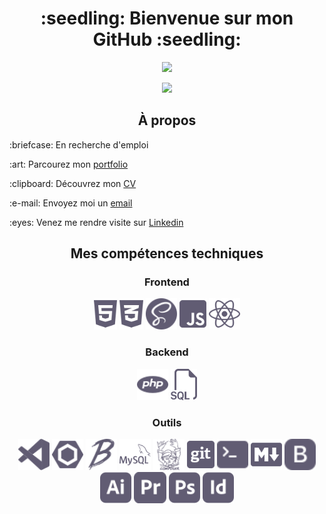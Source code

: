 <h1 align="center">:seedling: Bienvenue sur mon GitHub :seedling:</h1>

<p align="center">
    <a href="https://git.io/streak-stats">
      <img src="https://streak-stats.demolab.com?user=AlineMASSON&hide_border=true&locale=fr&date_format=j%20M%5B%20Y%5D&background=615C73&stroke=D2C9EC&ring=D2C9EC&fire=D2C9EC&currStreakNum=D2C9EC&sideNums=D2C9EC&currStreakLabel=D2C9EC&sideLabels=D2C9EC&dates=D2C9EC" />
    </a>
</p>

<p align="center">
    <a align="center href="https://github.com/anuraghazra/github-readme-stats">
      <img src="https://github-readme-stats.vercel.app/api/top-langs/?username=AlineMASSON&layout=compact&locale=fr&bg_color=615C73&title_color=D2C9EC&text_color=D2C9EC&icon_color=D2C9EC&hide_border=true" />
    </a>
</p>

<h2 align="center">À propos</h2>

<p>:briefcase: En recherche d'emploi</p>
<p>:art: Parcourez mon 
    <a href="https://alinemasson.github.io/portfolio/", alt="alinemasson.github.io/portfolio/">portfolio</a>
</p>
<p>:clipboard: Découvrez mon 
    <a href="https://alinemasson.github.io/portfolio/download/CV.pdf">CV</a>
</p>
<p>:e-mail: Envoyez moi un 
    <a href="mailto:lacmas03@gmail.com" alt="lacmas03@gmail.com">email</a>
</p>
<p>:eyes: Venez me rendre visite sur 
    <a href="https://www.linkedin.com/in/alinemassondevweb/" alt="alinemassondevweb">Linkedin</a>
</p>

<h2 align="center">Mes compétences techniques</h2>

<h3 align="center">Frontend</h3>

<p align="center">
    <img src="images/html5-custom.svg" alt="HTML" height="50px">
    <img src="images/css3-alt-custom.svg" alt="CSS" height="50px">
    <img src="images/sass-fill-custom.svg" alt="SASS" height="50px">
    <img src="images/js-square-custom.svg" alt="JavaScript" height="50px">
    <img src="images/react-custom.svg" alt="ReactJS" height="50px">
</p>

<h3 align="center">Backend</h3>

<p align="center">
    <img src="images/php-fill-custom.svg" alt="PHP" height="50px">
    <img src="images/sql(1).svg" alt="PHP" height="50px">
</p>

<h3 align="center">Outils</h3>

<p align="center">
    <img src="images/vscode-fill-custom.svg" alt="VS Code" height="50px">
    <img src="images/eslint-custom.svg" alt="ESLINT" height="50px">
    <img src="images/babel-custom.svg" alt="Babel" height="50px">
    <img src="images/cib-mysql-custom.svg" alt="My SQL" height="50px">
    <img src="images/composer-custom.svg" alt="Composer" height="50px">
    <img src="images/git-square-custom.svg" alt="Git" height="50px">
    <img src="images/terminal-fill-custom.svg" alt="Terminal" height="50px">
    <img src="images/logo-markdown-custom.svg" alt="Adobe Markdown" height="50px">
    <img src="images/bootstrap-fill-custom.svg" alt="PHP" height="50px">
    <img src="images/adobe-illustrator-custom.svg" alt="Adobe Illustrator" height="50px">
    <img src="images/adobe-premiere-pro-custom.svg" alt="Adobe Premiere Pro" height="50px">
    <img src="images/adobe-photoshop-custom.svg" alt="Adobe Photoshop" height="50px">
    <img src="images/adobe-indesign-custom.svg" alt="Adobe Indesign" height="50px">
</p>
